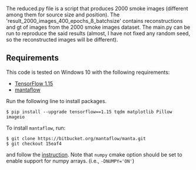 The reduced.py file is a script that produces 2000 smoke images (different among them for source size and position).
The 'result_2000_images_400_epochs_8_batchsize' contains reconstructions and gt of images from the 2000 smoke images dataset.
The main.py can be run to reproduce the said results (almost, I have not fixed any random seed, so the reconstructed images will be different).

## Requirements

This code is tested on Windows 10 with the following requirements:

<!-- - [anaconda / python3.6](https://www.anaconda.com/download/) (run `conda install python=3.6` for the latest version.) -->
- [TensorFlow 1.15](https://www.tensorflow.org/install/)
- [mantaflow](http://mantaflow.com)

Run the following line to install packages.

    $ pip install --upgrade tensorflow==1.15 tqdm matplotlib Pillow imageio

To install `mantaflow`, run:

    $ git clone https://bitbucket.org/mantaflow/manta.git
    $ git checkout 15eaf4
    
and follow the [instruction](http://mantaflow.com/install.html). Note that `numpy` cmake option should be set to enable support for numpy arrays. (i.e., `-DNUMPY='ON'`)
